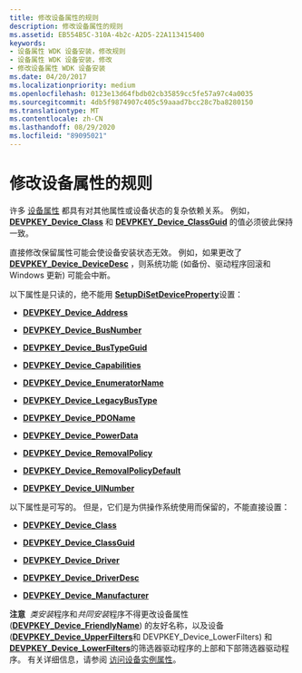 ```yaml
---
title: 修改设备属性的规则
description: 修改设备属性的规则
ms.assetid: EB554B5C-310A-4b2c-A2D5-22A113415400
keywords:
- 设备属性 WDK 设备安装，修改规则
- 设备属性 WDK 设备安装，修改
- 修改设备属性 WDK 设备安装
ms.date: 04/20/2017
ms.localizationpriority: medium
ms.openlocfilehash: 0123e13d64fbdb02cb35859cc5fe57a97c4a0035
ms.sourcegitcommit: 4db5f9874907c405c59aaad7bcc28c7ba8280150
ms.translationtype: MT
ms.contentlocale: zh-CN
ms.lasthandoff: 08/29/2020
ms.locfileid: "89095021"
---
```

# <a name="rules-for-modifying-device-properties"></a>修改设备属性的规则


许多 [设备属性](device-properties.md) 都具有对其他属性或设备状态的复杂依赖关系。 例如， [**DEVPKEY_Device_Class**](./devpkey-device-class.md) 和 [**DEVPKEY_Device_ClassGuid**](./devpkey-device-classguid.md) 的值必须彼此保持一致。

直接修改保留属性可能会使设备安装状态无效。 例如，如果更改了 [**DEVPKEY_Device_DeviceDesc**](./devpkey-device-devicedesc.md) ，则系统功能 (如备份、驱动程序回滚和 Windows 更新) 可能会中断。

以下属性是只读的，绝不能用 [**SetupDiSetDeviceProperty**](/windows/desktop/api/setupapi/nf-setupapi-setupdisetdevicepropertyw)设置：

-   [**DEVPKEY_Device_Address**](./devpkey-device-address.md)

-   [**DEVPKEY_Device_BusNumber**](./devpkey-device-busnumber.md)

-   [**DEVPKEY_Device_BusTypeGuid**](./devpkey-device-bustypeguid.md)

-   [**DEVPKEY_Device_Capabilities**](./devpkey-device-capabilities.md)

-   [**DEVPKEY_Device_EnumeratorName**](./devpkey-device-enumeratorname.md)

-   [**DEVPKEY_Device_LegacyBusType**](./devpkey-device-legacybustype.md)

-   [**DEVPKEY_Device_PDOName**](./devpkey-device-pdoname.md)

-   [**DEVPKEY_Device_PowerData**](./devpkey-device-powerdata.md)

-   [**DEVPKEY_Device_RemovalPolicy**](./devpkey-device-removalpolicy.md)

-   [**DEVPKEY_Device_RemovalPolicyDefault**](./devpkey-device-removalpolicydefault.md)

-   [**DEVPKEY_Device_UINumber**](./devpkey-device-uinumber.md)

以下属性是可写的。 但是，它们是为供操作系统使用而保留的，不能直接设置：

-   [**DEVPKEY_Device_Class**](./devpkey-device-class.md)

-   [**DEVPKEY_Device_ClassGuid**](./devpkey-device-classguid.md)

-   [**DEVPKEY_Device_Driver**](./devpkey-device-driver.md)

-   [**DEVPKEY_Device_DriverDesc**](./devpkey-device-driverdesc.md)

-   [**DEVPKEY_Device_Manufacturer**](./devpkey-device-manufacturer.md)

**注意**  *类安装*程序和*共同安装*程序不得更改设备属性 ([**DEVPKEY_Device_FriendlyName**](./devpkey-device-friendlyname.md)) 的友好名称，以及设备 ([**DEVPKEY_Device_UpperFilters**](./devpkey-device-upperfilters.md)和 DEVPKEY_Device_LowerFilters) 和[**DEVPKEY_Device_LowerFilters**](./devpkey-device-lowerfilters.md)的筛选器驱动程序的上部和下部筛选器驱动程序。 有关详细信息，请参阅 [访问设备实例属性](accessing-device-instance-properties--windows-vista-and-later-.md)。

 

 

